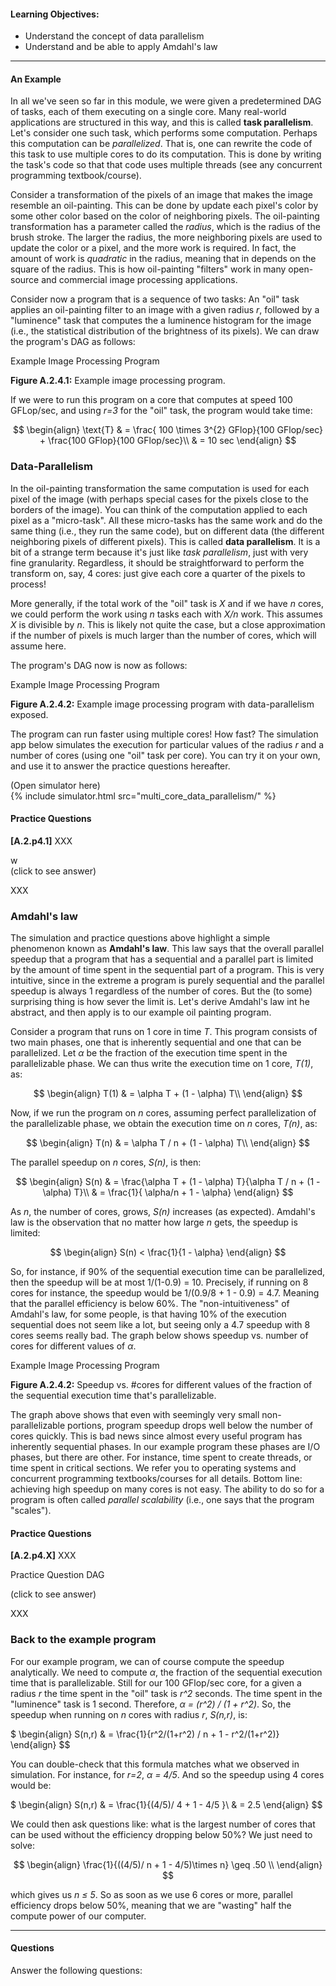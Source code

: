 
#### Learning Objectives:

- Understand the concept of data parallelism
- Understand and be able to apply Amdahl's law

---

#### An Example

In all we've seen so far in this module, we were given a predetermined DAG
of tasks, each of them executing on a single core. Many real-world
applications  are structured in this way, and  this  is called **task
parallelism**.  Let's consider one such  task,  which performs some
computation. Perhaps this computation can be *parallelized*. That is, one
can rewrite the code of this task to use multiple cores to do its
computation. This is done by writing the task's code so that that code uses
multiple threads (see any concurrent programming textbook/course).

Consider a transformation of the pixels of an image that makes the image
resemble an oil-painting.  This can be done by update each pixel's color by
some other color based on the color of neighboring pixels.  The
oil-painting transformation has a parameter called the *radius*, which is
the radius of the brush stroke. The larger the radius, the more neighboring
pixels are used to update the color or a pixel, and  the more work is
required. In fact, the amount  of work is *quadratic* in the radius,
meaning that in depends  on the square of the radius.  This is how
oil-painting "filters" work in many open-source and commercial image
processing applications.

Consider now a program that is a sequence of two tasks: An "oil" task
applies an oil-painting filter to an image with a given radius *r*,
followed by a "luminence" task that computes the a luminence histogram for
the image (i.e., the statistical distribution of the brightness of its
pixels). We can draw the program's DAG as follows:

<object class="figure" type="image/svg+xml" data="{{ site.baseurl }}/public/img/multi_core_computing/example_data_parallelism_dag.svg">Example Image Processing Program</object>
<div class="caption"><strong>Figure A.2.4.1:</strong>
Example image processing program.
</div>

If we were to run this program on a core that computes at
speed 100 GFLop/sec, and using *r=3* for the "oil" task, the program would take time:

$$
\begin{align}
\text{T} & = \frac{ 100 \times 3^{2} GFlop}{100  GFlop/sec} +  \frac{100 GFlop}{100 GFlop/sec}\\
         & = 10 sec
\end{align}
$$

### Data-Parallelism

In the oil-painting transformation the same computation is used for each
pixel of the image (with perhaps special cases for the pixels close to the
borders of the image). You can think of the computation applied to each
pixel as a "micro-task". All these micro-tasks has the same work and do the
same thing (i.e., they run the same code), but on different data (the
different neighboring pixels of different pixels).  This is called **data
parallelism**. It is a bit of a strange term because it's just like *task
parallelism*, just with very fine granularity.  Regardless, it should be
straightforward to perform the transform on, say, 4 cores: just give each
core a quarter of the pixels to process!

More generally, if the total work of the "oil" task is *X* and  if we have
*n* cores, we could perform the  work using *n* tasks each with *X/n* work.
This assumes *X* is divisible by *n*. This is likely not quite the case,
but a close approximation if the number of pixels is much  larger than the
number of  cores, which will assume here.

The program's DAG now is now as follows:

<object class="figure" type="image/svg+xml" data="{{ site.baseurl }}/public/img/multi_core_computing/example_data_parallelism_exposed_dag.svg">Example Image Processing Program</object>
<div class="caption"><strong>Figure A.2.4.2:</strong>
Example image processing program with data-parallelism exposed.
</div>

The program can run faster using multiple cores! How fast? The simulation
app below simulates the execution for particular values of the radius *r*
and a number of cores (using one "oil" task per core).  You can try it on
your own, and use it to answer the practice questions hereafter.

<div class="ui accordion fluid app-ins">
  <div class="title">
    <i class="dropdown icon"></i>
    (Open simulator here)
  </div>
  <div markdown="0" class="ui segment content">
    {% include simulator.html src="multi_core_data_parallelism/" %}
  </div>
</div>

#### Practice Questions

**[A.2.p4.1]** XXX


<div class="ui accordion fluid">w
  <div class="title">
    <i class="dropdown icon"></i>
    (click to see answer)
  </div>
  <div markdown="1" class="ui segment content">

XXX
 
  </div>
</div>

<p></p>


### Amdahl's law

The simulation and practice questions above highlight a simple phenomenon
known as **Amdahl's law**. This law says that the overall parallel speedup
that a program that has a sequential and a parallel part is limited by the
amount of time spent in the sequential part of a program. This is very intuitive,
since in the extreme a program is purely sequential and the parallel speedup is always
1 regardless of the number of cores. But the (to some) surprising thing is how
sever the limit is. Let's derive Amdahl's law int he abstract,  and then apply is
to our example oil painting program. 

Consider a program that runs on 1 core in time *T*. This program consists of two
main phases, one that is inherently sequential and one that can be parallelized. Let
*&alpha;* be the fraction of the execution time spent in the parallelizable phase. We can
thus write the execution time on 1 core, *T(1)*, as:

$$
\begin{align}
T(1) & = \alpha T + (1  - \alpha) T\\
\end{align}
$$

Now,  if we run the program on *n* cores, assuming perfect  parallelization of the parallelizable
phase, we obtain  the  execution  time on  *n*  cores, *T(n)*, as:

$$
\begin{align}
T(n) & = \alpha T / n + (1  - \alpha) T\\
\end{align}
$$

The parallel speedup on *n* cores, *S(n)*, is then:

$$
\begin{align}
S(n) & = \frac{\alpha T + (1  - \alpha) T}{\alpha T / n + (1  - \alpha) T}\\
     & = \frac{1}{ \alpha/n + 1 -  \alpha}
\end{align}
$$

As *n*, the number  of cores, grows, *S(n)* increases (as expected). Amdahl's law  is
the observation that no matter how large *n* gets, the speedup is limited:

$$
\begin{align}
S(n) < \frac{1}{1 - \alpha}
\end{align}
$$

So, for instance, if 90% of the sequential execution time can be
parallelized,  then  the speedup will be at most  1/(1-0.9)  = 10.
Precisely, if running on 8 cores for instance, the speedup would be
1/(0.9/8 + 1 - 0.9) = 4.7. Meaning that the parallel efficiency is below
60%.  The "non-intuitiveness" of Amdahl's law, for some people, is that
having 10% of the execution sequential does  not seem  like a lot, but
seeing only a 4.7 speedup with 8 cores seems really bad.
The graph below shows speedup vs. number of cores  for different
values of *&alpha;*. 

<object class="figure" type="image/svg+xml" data="{{ site.baseurl }}/public/img/multi_core_computing/example_chain_dag.svg">Example Image Processing Program</object>
<div class="caption"><strong>Figure A.2.4.2:</strong>
Speedup vs. #cores for different values of the fraction of the sequential execution time that's parallelizable.
</div>


The graph above shows that even with seemingly very small non-parallelizable portions,
program speedup drops  well below the number of cores quickly. This is bad news since almost
every useful program has inherently sequential phases. In our example program these phases
are I/O phases, but there  are other.  For  instance,  time  spent  to create threads, or time
spent in critical sections. We refer you to  operating systems and concurrent programming
textbooks/courses for all details. Bottom line: achieving high speedup on many cores 
is not easy. The ability to do so for a program is often called *parallel scalability* (i.e., one
says that the program "scales").

#### Practice Questions

**[A.2.p4.X]** XXX

<object class="figure" type="image/svg+xml" data="{{ site.baseurl }}/public/img/multi_core_computing/practice_dag_1.svg">Practice Question DAG</object>

<div class="ui accordion fluid">
  <div class="title">
    <i class="dropdown icon"></i>
    (click to see answer)
  </div>
  <div markdown="1" class="ui segment content">

XXX
 
  </div>
</div>

<p></p>


### Back to the example program

For our example program, we can of course compute the speedup analytically.
We need to compute *&alpha;*, the fraction of the sequential execution time
that is parallelizable. Still for  our 100 GFlop/sec core, for a given a
radius *r* the time spent in the "oil" task is *r^2* seconds. The time spent
in the "luminence" task is 1 second.
Therefore, *&alpha; = (r^2) / (1 + r^2)*. So, the speedup when running on *n*
cores  with radius *r*, *S(n,r)*, is:

$
\begin{align}
S(n,r)   & = \frac{1}{r^2/(1+r^2) / n + 1 -  r^2/(1+r^2)}
\end{align}
$$

You can double-check that this formula matches what we observed in
simulation. For instance, for *r=2*, *&alpha; = 4/5*. And so
the speedup using 4 cores  would be:

$
\begin{align}
S(n,r)   & = \frac{1}{(4/5)/ 4 + 1 - 4/5 }\\
         & =  2.5
\end{align}
$$

We could then ask  questions like: what is the  largest number of cores
that can be used without  the efficiency dropping below 50%?  We just
need to solve:

$$
\begin{align}
\frac{1}{((4/5)/ n + 1 - 4/5)\times n} \geq .50 \\
\end{align}
$$

which gives us *n &le; 5*. So as soon as we use 6 cores or more, parallel efficiency
drops below 50%, meaning that we are "wasting" half the compute power of our computer. 


---

#### Questions

Answer the following questions:
